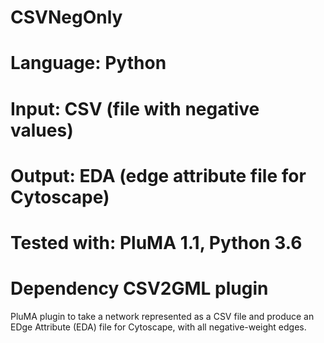 # CSVNegOnly
# Language: Python
# Input: CSV (file with negative values)
# Output: EDA (edge attribute file for Cytoscape)
# Tested with: PluMA 1.1, Python 3.6
# Dependency CSV2GML plugin

PluMA plugin to take a network represented as a CSV file and produce
an EDge Attribute (EDA) file for Cytoscape, with all negative-weight
edges.

